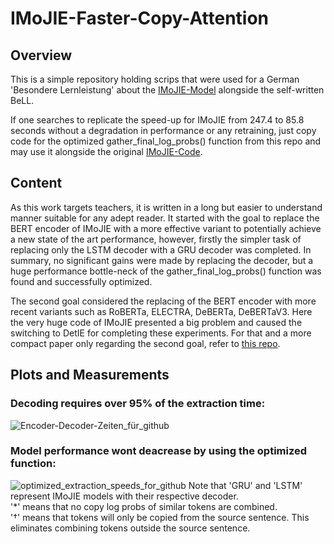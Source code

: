 # IMoJIE-Faster-Copy-Attention

## Overview

This is a simple repository holding scrips that were used for a German 'Besondere Lernleistung' about the [IMoJIE-Model](https://arxiv.org/abs/2005.08178) alongside the self-written BeLL.

If one searches to replicate the speed-up for IMoJIE from 247.4 to 85.8 seconds without a degradation in performance or any retraining, just copy code for the optimized gather_final_log_probs() function from this repo and may use it alongside the original [IMoJIE-Code](https://github.com/dair-iitd/imojie).

## Content

As this work targets teachers, it is written in a long but easier to understand manner suitable for any adept reader. It started with the goal to replace the BERT encoder of IMoJIE with a more effective variant to potentially achieve a new state of the art performance, however, firstly the simpler task of replacing only the LSTM decoder with a GRU decoder was completed. In summary, no significant gains were made by replacing the decoder, but a huge performance bottle-neck of the gather_final_log_probs() function was found and successfully optimized.

The second goal considered the replacing of the BERT encoder with more recent variants such as RoBERTa, ELECTRA, DeBERTa, DeBERTaV3. Here the very huge code of IMoJIE presented a big problem and caused the switching to DetIE for completing these experiments. For that and a more compact paper only regarding the second goal, refer to [this repo](https://github.com/HenningBeyer/DetIE-with-DeBERTaV3).


## Plots and Measurements

### Decoding requires over 95% of the extraction time:
![Encoder-Decoder-Zeiten_für_github](https://user-images.githubusercontent.com/60894149/206861614-0e1ceecf-f47c-4fce-9ad0-85e194bc7442.png)

### Model performance wont deacrease by using the optimized function:
![optimized_extraction_speeds_for_github](https://user-images.githubusercontent.com/60894149/206860806-c9855525-3de7-4b8c-be3f-4b8b69fca294.png)
 Note that 'GRU' and 'LSTM' represent IMoJIE models with their respective decoder. <br>
 '*' means that no copy log probs of similar tokens are combined. <br>
 '†' means that tokens will only be copied from the source sentence. This eliminates combining tokens outside the source sentence.

